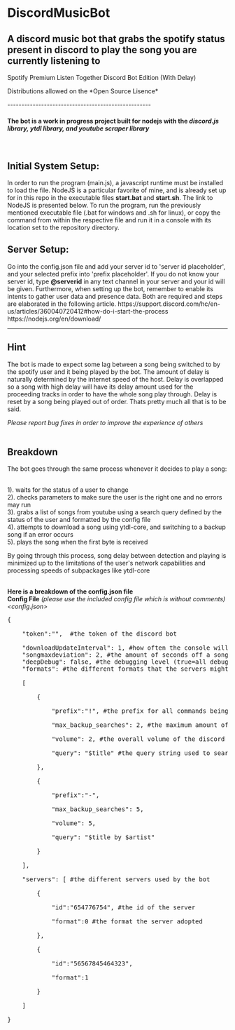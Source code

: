 # DiscordMusicBot

<h2>A discord music bot that grabs the spotify status present in discord to play the song you are currently listening to</h2>
<p>Spotify Premium Listen Together Discord Bot Edition (With Delay)</p>
<p>Distributions allowed on the *Open Source Lisence*</p>
---------------------------------------------------
<h4>The bot is a work in progress project built for nodejs with the <i>discord.js library, ytdl library, and youtube scraper library</i></h4>

<br><h2>Initial System Setup:</h2>
<span>In order to run the program (main.js), a javascript runtime must be installed to load the file. NodeJS is a particular favorite of mine, and is already set up for in this repo in the executable files <b>start.bat</b> and <b>start.sh</b>. The link to NodeJS is presented below. To run the program, run the previously mentioned executable file (.bat for windows and .sh for linux), or copy the command from within the respective file and run it in a console with its location set to the repository directory.</span>
<h2>Server Setup:</h2>
<span>Go into the config.json file and add your server id to 'server id placeholder', and your selected prefix into 'prefix placeholder'. If you do not know your server id, type <b>@serverid</b> in any text channel in your server and your id will be given. Furthermore, when setting up the bot, remember to enable its intents to gather user data and presence data. Both are required and steps are elaborated in the following article.</span>
https://support.discord.com/hc/en-us/articles/360040720412#how-do-i-start-the-process
https://nodejs.org/en/download/

---------------------------------------------------
<h2>Hint</h2>
<p>The bot is made to expect some lag between a song being switched to by the spotify user and it being played by the bot. The amount of delay is naturally determined by the internet speed of the host. Delay is overlapped so a song with high delay will have its delay amount used for the proceeding tracks in order to have the whole song play through. Delay is reset by a song being played out of order. Thats pretty much all that is to be said.</p>


*Please report bug fixes in order to improve the experience of others*
<br><br>
<h2>Breakdown</h2>
<span>The bot goes through the same process whenever it decides to play a song:<br></span><br>
<p>
    1). waits for the status of a user to change<br>
    2). checks parameters to make sure the user is the right one and no errors may run<br>
    3). grabs a list of songs from youtube using a search query defined by the status of the user and formatted by the config file<br>
    4). attempts to download a song using ytdl-core, and switching to a backup song if an error occurs<br>
    5). plays the song when the first byte is received<br></p>
    <span>By going through this process, song delay between detection and playing is minimized up to the limitations of the user's network capabilities and processing speeds of subpackages like ytdl-core
</span><br><br>

**Here is a breakdown of the config.json file**<br>
**Config File** *(please use the included config file which is without comments)* <br>
*<config.json>* <br>
<pre>
{  <br>
    "token":"",  #the token of the discord bot <br>
    "downloadUpdateInterval": 1, #how often the console will be pinged with download messages (0 = none)
    "songmaxdeviation": 2, #the amount of seconds off a song on youtube must be for it to be considered a good match
    "deepDebug": false, #the debugging level (true=all debug messages / false=surface level debugging)
    "formats": #the different formats that the servers might have decided to go for <br> 
    [  <br>
        {  <br>
            "prefix":"!", #the prefix for all commands being sent through <br>
            "max_backup_searches": 2, #the maximum amount of backup searches in case a search element breaks <br>
            "volume": 2, #the overall volume of the discord bot <br>
            "query": "$title" #the query string used to search for music <br>
        },  <br>
        {  <br>
            "prefix":"-",  <br>
            "max_backup_searches": 5,  <br>
            "volume": 5,  <br>
            "query": "$title by $artist"  <br>
        }  <br>
    ],  <br>
    "servers": [ #the different servers used by the bot <br> 
        {  <br>
            "id":"654776754", #the id of the server <br>
            "format":0 #the format the server adopted <br>
        },  <br>
        {  <br>
            "id":"56567845464323",  <br>
            "format":1  <br>
        }  <br>
    ]  <br>
}  <br>
</pre>
